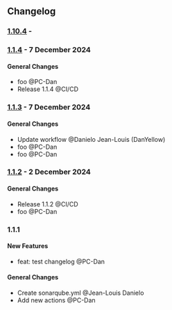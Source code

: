 ## Changelog

### [1.10.4](https://github.com/DanYellow/test/compare/1.1.4...1.10.4) - 

### [1.1.4](https://github.com/DanYellow/test/compare/1.1.3...1.1.4) -  7 December 2024 

#### General Changes

- foo @PC-Dan 
- Release 1.1.4 @CI/CD 

### [1.1.3](https://github.com/DanYellow/test/compare/1.1.2...1.1.3) -  7 December 2024 

#### General Changes

- Update workflow @Danielo Jean-Louis (DanYellow) 
- foo @PC-Dan 
- foo @PC-Dan 

### [1.1.2](https://github.com/DanYellow/test/compare/1.1.1...1.1.2) -  2 December 2024 

#### General Changes

- Release 1.1.2 @CI/CD 
- foo @PC-Dan 

### 1.1.1

#### New Features

- feat: test changelog @PC-Dan 

#### General Changes

- Create sonarqube.yml @Jean-Louis Danielo 
- Add new actions @PC-Dan 
